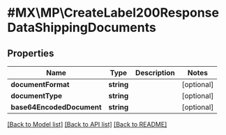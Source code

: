 # #MX\MP\CreateLabel200ResponseDataShippingDocuments

## Properties

Name | Type | Description | Notes
------------ | ------------- | ------------- | -------------
**documentFormat** | **string** |  | [optional]
**documentType** | **string** |  | [optional]
**base64EncodedDocument** | **string** |  | [optional]


[[Back to Model list]](../) [[Back to API list]](../../Api/MX/MP) [[Back to README]](../../README.md)
